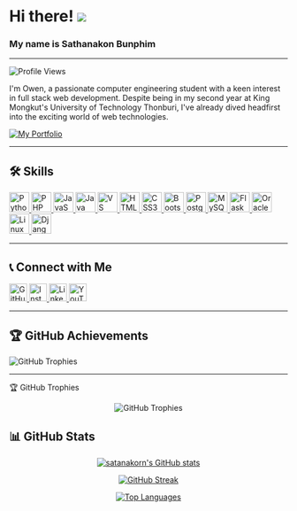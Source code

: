 # Hi there! ![](https://user-images.githubusercontent.com/18350557/176309783-0785949b-9127-417c-8b55-ab5a4333674e.gif)
### My name is Sathanakon Bunphim
---

![Profile Views](https://komarev.com/ghpvc/?username=satanakorn&label=PROFILE+VIEWS&color=blue)

I'm Owen, a passionate computer engineering student with a keen interest in full stack web development. Despite being in my second year at King Mongkut's University of Technology Thonburi, I've already dived headfirst into the exciting world of web technologies.

[![My Portfolio](https://img.shields.io/badge/My%20Portfolio-Click%20Here-blue?style=for-the-badge&logo=portfolio)](https://satanakorn.github.io/portfolio/)

---

## 🛠️ Skills

<p align="left"> <a href="https://www.python.org/" target="_blank" rel="noreferrer"> <img src="https://raw.githubusercontent.com/danielcranney/readme-generator/main/public/icons/skills/python-colored.svg" width="36" height="36" alt="Python" /> </a> <a href="https://www.php.net/" target="_blank" rel="noreferrer"> <img src="https://raw.githubusercontent.com/danielcranney/readme-generator/main/public/icons/skills/php-colored.svg" width="36" height="36" alt="PHP" /> </a> <a href="https://developer.mozilla.org/en-US/docs/Web/JavaScript" target="_blank" rel="noreferrer"> <img src="https://raw.githubusercontent.com/danielcranney/readme-generator/main/public/icons/skills/javascript-colored.svg" width="36" height="36" alt="JavaScript" /> </a> <a href="https://www.oracle.com/java/" target="_blank" rel="noreferrer"> <img src="https://raw.githubusercontent.com/danielcranney/readme-generator/main/public/icons/skills/java-colored.svg" width="36" height="36" alt="Java" /> </a> <a href="https://code.visualstudio.com/" target="_blank" rel="noreferrer"> <img src="https://raw.githubusercontent.com/danielcranney/readme-generator/main/public/icons/skills/visualstudiocode.svg" width="36" height="36" alt="VS Code" /> </a> <a href="https://developer.mozilla.org/en-US/docs/Glossary/HTML5" target="_blank" rel="noreferrer"> <img src="https://raw.githubusercontent.com/danielcranney/readme-generator/main/public/icons/skills/html5-colored.svg" width="36" height="36" alt="HTML5" /> </a> <a href="https://www.w3.org/TR/CSS/#css" target="_blank" rel="noreferrer"> <img src="https://raw.githubusercontent.com/danielcranney/readme-generator/main/public/icons/skills/css3-colored.svg" width="36" height="36" alt="CSS3" /> </a> <a href="https://getbootstrap.com/" target="_blank" rel="noreferrer"> <img src="https://raw.githubusercontent.com/danielcranney/readme-generator/main/public/icons/skills/bootstrap-colored.svg" width="36" height="36" alt="Bootstrap" /> </a> <a href="https://www.postgresql.org/" target="_blank" rel="noreferrer"> <img src="https://raw.githubusercontent.com/danielcranney/readme-generator/main/public/icons/skills/postgresql-colored.svg" width="36" height="36" alt="PostgreSQL" /> </a> <a href="https://www.mysql.com/" target="_blank" rel="noreferrer"> <img src="https://raw.githubusercontent.com/danielcranney/readme-generator/main/public/icons/skills/mysql-colored.svg" width="36" height="36" alt="MySQL" /> </a> <a href="https://flask.palletsprojects.com/en/2.0.x/" target="_blank" rel="noreferrer"> <img src="https://raw.githubusercontent.com/danielcranney/readme-generator/main/public/icons/skills/flask-colored-dark.svg" width="36" height="36" alt="Flask" /> </a> <a href="https://www.oracle.com/uk/index.html" target="_blank" rel="noreferrer"> <img src="https://raw.githubusercontent.com/danielcranney/readme-generator/main/public/icons/skills/oracle-colored.svg" width="36" height="36" alt="Oracle" /> </a> <a href="https://www.linux.org" target="_blank" rel="noreferrer"> <img src="https://raw.githubusercontent.com/danielcranney/readme-generator/main/public/icons/skills/linux-colored.svg" width="36" height="36" alt="Linux" /> </a> <a href="https://www.djangoproject.com/" target="_blank" rel="noreferrer"> <img src="https://raw.githubusercontent.com/danielcranney/readme-generator/main/public/icons/skills/django-colored-dark.svg" width="36" height="36" alt="Django" /> </a> </p>

---

## 📞 Connect with Me

<p align="left">
  <a href="https://www.github.com/satanakorn" target="_blank" rel="noreferrer">
    <img src="https://raw.githubusercontent.com/danielcranney/readme-generator/main/public/icons/socials/github.svg" width="32" height="32" alt="GitHub" />
  </a>
  <a href="http://www.instagram.com/str_owen/" target="_blank" rel="noreferrer">
    <img src="https://raw.githubusercontent.com/danielcranney/readme-generator/main/public/icons/socials/instagram.svg" width="32" height="32" alt="Instagram" />
  </a>
  <a href="https://www.linkedin.com/in/satanakorn-owen-34930a256/" target="_blank" rel="noreferrer">
    <img src="https://raw.githubusercontent.com/danielcranney/readme-generator/main/public/icons/socials/linkedin.svg" width="32" height="32" alt="LinkedIn" />
  </a>
  <a href="https://www.youtube.com/@source_owen7518" target="_blank" rel="noreferrer">
    <img src="https://raw.githubusercontent.com/danielcranney/readme-generator/main/public/icons/socials/youtube.svg" width="32" height="32" alt="YouTube" />
  </a>
</p>

---

## 🏆 GitHub Achievements

![GitHub Trophies](https://github-profile-trophy.vercel.app/?username=satanakorn&theme=darkhub&margin-w=15&margin-h=15&column=7)

---

🏆 GitHub Trophies
<p align="center"> <img src="https://github-profile-trophy.vercel.app/?username=satanakorn&theme=algolia&no-frame=true&no-bg=true&margin-w=4" alt="GitHub Trophies" /> </p>


## 📊 GitHub Stats

<p align="center"> <a href="http://www.github.com/satanakorn"> <img src="https://github-readme-stats.vercel.app/api?username=satanakorn&show_icons=true&hide=&count_private=true&title_color=0891b2&text_color=ffffff&icon_color=0891b2&bg_color=1c1917&hide_border=true&show_icons=true" alt="satanakorn's GitHub stats" /> </a> </p> <p align="center"> <a href="http://www.github.com/satanakorn"> <img src="https://github-readme-streak-stats.herokuapp.com/?user=satanakorn&stroke=ffffff&background=1c1917&ring=0891b2&fire=0891b2&currStreakNum=ffffff&currStreakLabel=0891b2&sideNums=ffffff&sideLabels=ffffff&dates=ffffff&hide_border=true" alt="GitHub Streak" /> </a> </p> <p align="center"> <a href="https://github.com/satanakorn" align="left"> <img src="https://github-readme-stats.vercel.app/api/top-langs/?username=satanakorn&langs_count=10&title_color=0891b2&text_color=ffffff&icon_color=0891b2&bg_color=1c1917&hide_border=true&locale=en&custom_title=Top%20%Languages" alt="Top Languages" /> </a> </p>
